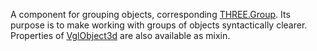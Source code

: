 A component for grouping objects, corresponding [THREE.Group](https://threejs.org/docs/index.html#api/objects/Group). Its purpose is to make working with groups of objects syntactically clearer. Properties of [VglObject3d](vgl-object3d) are also available as mixin. 






